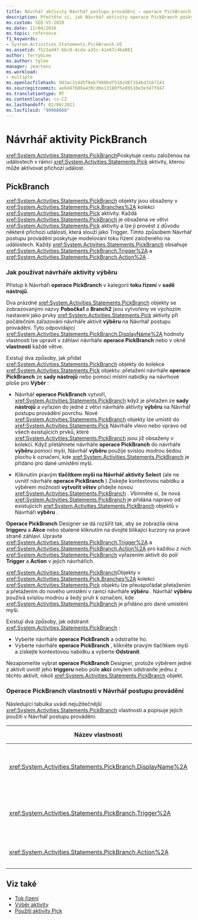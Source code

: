 ```yaml
---
title: Návrhář aktivity Návrhář postupu provádění – operace PickBranch
description: Přečtěte si, jak Návrhář aktivity operace PickBranch poskytuje cestu založenou na událostech pro spuštění v rámci aktivity výběru, kterou může aktivovat příchozí událost.
ms.custom: SEO-VS-2020
ms.date: 11/04/2016
ms.topic: reference
f1_keywords:
- System.Activities.Statements.PickBranch.UI
ms.assetid: f523ad47-bbc0-4cda-a35c-41e67c4ba081
author: TerryGLee
ms.author: tglee
manager: jmartens
ms.workload:
- multiple
ms.openlocfilehash: 9d3ac314d5f8eb7980bdf5102d871546d3167141
ms.sourcegitcommit: ae6d47b09a439cd0e13180f5e89510e3e347fd47
ms.translationtype: MT
ms.contentlocale: cs-CZ
ms.lasthandoff: 02/08/2021
ms.locfileid: "99968668"
---
```

# <a name="pickbranch-activity-designer"></a>Návrhář aktivity PickBranch

<xref:System.Activities.Statements.PickBranch>Poskytuje cestu založenou na událostech v rámci <xref:System.Activities.Statements.Pick> aktivity, kterou může aktivovat příchozí událost.

## <a name="pickbranch"></a>PickBranch

<xref:System.Activities.Statements.PickBranch> objekty jsou obsaženy v <xref:System.Activities.Statements.Pick.Branches%2A> kolekci <xref:System.Activities.Statements.Pick> aktivity. Každá <xref:System.Activities.Statements.PickBranch> je obsažena ve větvi <xref:System.Activities.Statements.Pick> aktivity a lze ji provést z důvodu některé příchozí události, která slouží jako Trigger. Tímto způsobem Návrhář postupu provádění poskytuje modelování toku řízení založeného na událostech. Každý <xref:System.Activities.Statements.PickBranch> obsahuje <xref:System.Activities.Statements.PickBranch.Trigger%2A> a <xref:System.Activities.Statements.PickBranch.Action%2A> .

### <a name="how-to-use-the-pick-activity-designer"></a>Jak používat návrháře aktivity výběru

Přístup k Návrháři **operace PickBranch** v kategorii **toku řízení** v **sadě nástrojů**.

Dva prázdné <xref:System.Activities.Statements.PickBranch> objekty se zobrazovanými názvy **Pobočka1** a **Branch2** jsou vytvořeny ve výchozím nastavení jako prvky <xref:System.Activities.Statements.Pick> aktivity při počátečním zařazování návrháře aktivit **výběru** na Návrhář postupu provádění. Tyto odpovídající <xref:System.Activities.Statements.PickBranch.DisplayName%2A> hodnoty vlastností lze upravit v záhlaví návrháře **operace PickBranch** nebo v okně **vlastností** každé větve.

Existují dva způsoby, jak přidat <xref:System.Activities.Statements.PickBranch> objekty do kolekce <xref:System.Activities.Statements.Pick> objektu: přetažení návrháře **operace PickBranch** ze **sady nástrojů** nebo pomocí místní nabídky na návrhové ploše pro **Výběr** :

- Návrhář **operace PickBranch** vytvoří, <xref:System.Activities.Statements.PickBranch> když je přetažen ze **sady nástrojů** a vyřazen do jedné z větví návrháře aktivity **výběru** na Návrhář postupu provádění povrchu. Nové <xref:System.Activities.Statements.PickBranch> objekty lze umístit do <xref:System.Activities.Statements.Pick> Návrháře vlevo nebo vpravo od všech existujících prvků, které <xref:System.Activities.Statements.PickBranch> jsou již obsaženy v kolekci. Když přetáhnete návrháře **operace PickBranch** do návrháře **výběru** pomocí myši, Návrhář **výběru** použije svislou modrou šedou plochu k označení, kde <xref:System.Activities.Statements.PickBranch> je přidáno pro dané umístění myši.

- Kliknutím pravým **tlačítkem myši na Návrhář aktivity Select** (ale ne uvnitř návrháře **operace PickBranch** ) Získejte kontextovou nabídku a výběrem možnosti **vytvořit větev** přidejte novou <xref:System.Activities.Statements.PickBranch> . Všimněte si, že nová <xref:System.Activities.Statements.PickBranch> je přidána napravo od existujících <xref:System.Activities.Statements.PickBranch> objektů v Návrháři **výběru** .

**Operace PickBranch** Designer se dá rozšířit tak, aby se zobrazila okna **triggeru** a **Akce** nebo sbalené kliknutím na dvojité blikající kurzory na pravé straně záhlaví. Upravte <xref:System.Activities.Statements.PickBranch.Trigger%2A> a <xref:System.Activities.Statements.PickBranch.Action%2A> pro každou z nich <xref:System.Activities.Statements.PickBranch> vyřazením aktivit do polí **Trigger** a **Action** v jejich návrhářích.

<xref:System.Activities.Statements.PickBranch>Objekty v <xref:System.Activities.Statements.Pick.Branches%2A> kolekci <xref:System.Activities.Statements.Pick> objektu lze přeuspořádat přetažením a přetažením do nového umístění v rámci návrháře **výběru** . Návrhář **výběru** používá svislou modrou a šedý pruh k označení, kde <xref:System.Activities.Statements.PickBranch> je přidáno pro dané umístění myši.

Existují dva způsoby, jak odstranit <xref:System.Activities.Statements.PickBranch> :

- Vyberte návrháře **operace PickBranch** a odstraňte ho.
- Vyberte návrháře **operace PickBranch** , klikněte pravým tlačítkem myši a získejte kontextovou nabídku a vyberte **Odstranit**.

Nezapomeňte vybrat **operace PickBranch** Designer, protože výběrem jedné z aktivit uvnitř jeho **triggeru** nebo pole **akcí** omylem odstraníte jednu z těchto aktivit, nikoli <xref:System.Activities.Statements.PickBranch> objekt.

### <a name="pickbranch-properties-in-the-workflow-designer"></a>Operace PickBranch vlastnosti v Návrhář postupu provádění

Následující tabulka uvádí nejužitečnější <xref:System.Activities.Statements.PickBranch> vlastnosti a popisuje jejich použití v Návrhář postupu provádění.

|Název vlastnosti|Požaduje se|Využití|
|-|--------------|-|
|<xref:System.Activities.Statements.PickBranch.DisplayName%2A>|Ne|Popisný název zobrazený v záhlaví návrháře **operace PickBranch** Výchozí hodnota je větev.<br /><br /> I když <xref:System.Activities.Activity.DisplayName%2A> není nezbytně nutné, je osvědčeným postupem použití jednoho.|
|<xref:System.Activities.Statements.PickBranch.Trigger%2A>|Ano|Každý <xref:System.Activities.Statements.PickBranch> obsahuje <xref:System.Activities.Statements.PickBranch.Trigger%2A> akci, která může vyvolat <xref:System.Activities.Statements.PickBranch.Action%2A> .|
|<xref:System.Activities.Statements.PickBranch.Action%2A>|Ne|Každý <xref:System.Activities.Statements.PickBranch> obsahuje <xref:System.Activities.Statements.PickBranch.Action%2A> , který se spustí, když se aktivuje.|

## <a name="see-also"></a>Viz také

- [Tok řízení](../workflow-designer/control-flow-activity-designers.md)
- [Výběr aktivity](/dotnet/framework/windows-workflow-foundation/pick-activity)
- [Použití aktivity Pick](/dotnet/framework/windows-workflow-foundation/samples/using-the-pick-activity)